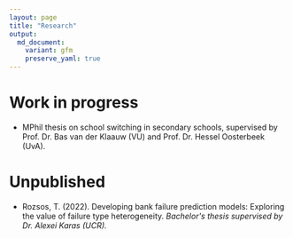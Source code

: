 ```yaml
---
layout: page
title: "Research"
output:
  md_document:
    variant: gfm
    preserve_yaml: true
---
```


# Work in progress

- MPhil thesis on school switching in secondary schools, supervised by Prof. Dr. Bas van der Klaauw (VU) and Prof. Dr. Hessel Oosterbeek (UvA).

# Unpublished

- Rozsos, T. (2022). Developing bank failure prediction models: Exploring the value of failure type heterogeneity. *Bachelor's thesis supervised by Dr. Alexei Karas (UCR).*

